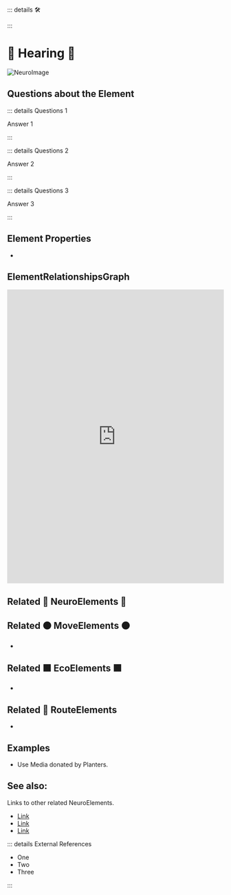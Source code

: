 ::: details 🛠



:::

# 💜 <neuro>Hearing</neuro> 💜

![NeuroImage](/Neuro/NeuroImage.png)
## Questions about the Element

::: details Questions 1

Answer 1

:::

::: details Questions 2

Answer 2

:::

::: details Questions 3

Answer 3

:::
## Element Properties

- 

## ElementRelationshipsGraph

<iframe 
    width="100%" 
    height="684" 
    frameborder="0"
    src="https://observablehq.com/embed/@d3/force-directed-graph/2?cells=chart"
></iframe>

## Related 💜 <neuro>NeuroElements</neuro> 💜

## Related 🟠<move> MoveElements </move>🟠
- 
## Related 🟩<eco> EcoElements </eco>🟩
- 
## Related 🔺 RouteElements
- 

## Examples

- Use Media donated by Planters. 

## See also:

Links to other related NeuroElements. 

- [Link]()
- [Link]()
- [Link]()

::: details External References

- One
- Two
- Three

:::

